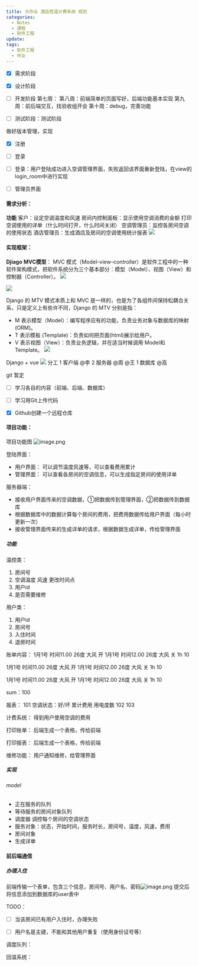 ```yaml
---
title: 大作业 酒店控温计费系统 规划
categories:
  - Notes
  - 课程
  - 软件工程
update: 
tags:
  - 软件工程
  - 作业
---
```

- [x] 需求阶段
- [x] 设计阶段
- [ ] 开发阶段
	第七周：
	第八周：前端简单的页面写好，后端功能基本实现
	第九周：前后端交互，找验收组开会
	第十周：debug，完善功能
	
- [ ] 测试阶段：测试阶段


做好版本管理，实现
- [x] 注册
- [ ] 登录
- [ ] 登录：用户登陆成功进入空调管理界面，失败返回该界面重新登陆，在view的login_room中进行实现
- [ ] 管理员界面



#### 需求分析：
**功能**
客户：设定空调温度和风速
房间内控制面板：显示使用空调消费的金额
打印空调使用的详单（什么时间打开，什么时间关闭）
空调管理员：监控各房间空调的使用状态
酒店管理员：生成酒店及房间的空调使用统计报表
![](https://cdn.jsdelivr.net/gh/zhengyangWang1/image@main/img/20230923234400.png)


#### 实现框架：

**Djiago**
**MVC模型**：
MVC 模式（Model–view–controller）是软件工程中的一种软件架构模式，把软件系统分为三个基本部分：模型（Model）、视图（View）和控制器（Controller）。
![](https://cdn.jsdelivr.net/gh/zhengyangWang1/image@main/img/20230923234417.png)

![](https://cdn.jsdelivr.net/gh/zhengyangWang1/image@main/img/20230923234432.png)

Django 的 MTV 模式本质上和 MVC 是一样的，也是为了各组件间保持松耦合关系，只是定义上有些许不同，Django 的 MTV 分别是指：

- M 表示模型（Model）：编写程序应有的功能，负责业务对象与数据库的映射(ORM)。
- T 表示模板 (Template)：负责如何把页面(html)展示给用户。
- V 表示视图（View）：负责业务逻辑，并在适当时候调用 Model和 Template。
![](https://cdn.jsdelivr.net/gh/zhengyangWang1/image@main/img/20230923234456.png)

Django + vue
![](https://cdn.jsdelivr.net/gh/zhengyangWang1/image@main/img/20230921154013.png)
分工
1 客户端 @李
2 服务器 @周 @王
1 数据库 @高

git 暂定

- [ ] 学习各自的内容（前端、后端、数据库）
- [ ] 学习用Git上传代码
- [x] Github创建一个远程仓库


#### 项目功能：
项目功能图
![image.png](https://cdn.jsdelivr.net/gh/zhengyangWang1/image@main/img/20231010102445.png)

登陆界面：
- 用户界面：
	可以调节温度风速等，可以查看费用累计
- 管理界面：
	可以查看各房间的空调信息，可以生成指定房间的使用详单

服务器端：
- 接收用户界面传来的空调数据，①把数据传到管理界面，②把数据传到数据库
- 根据数据库中的数据计算每个房间的费用，把费用数据传给用户界面（每小时更新一次）
- 接收管理界面传来的生成详单的请求，根据数据生成详单，传给管理界面


##### 功能
温控类：
1. 房间号
2. 空调温度 风速 更改时间点
3. 用户id
4. 是否需要维修


用户类：
1. 用户id
2. 房间号
3. 入住时间
4. 退房时间

账单内容：
1月1号 时间11.00 26度 大风 开
1月1号 时间12.00 26度 大风 关 1h 10

1月1号 时间11.00 26度 大风 开
1月1号 时间12.00 26度 大风 关 1h 10

1月1号 时间11.00 26度 大风 开
1月1号 时间12.00 26度 大风 关 1h 10

sum：100

报表：
101  空调状态：好/坏  累计费用  用电度数
102
103


计费系统：
得到用户使用空调的费用

打印账单：
后端生成一个表格，传给前端

打印报表：
后端生成一个表格，传给前端

维修功能：
用户通知维修，给管理界面

##### 实现
###### model
- 正在服务的队列
- 等待服务的房间对象队列
- 调度器 调控每个房间的空调状态
- 服务对象：状态，开始时间，服务时长，房间号，温度，风速，费用
- 房间对象
- 生成详单


#### 前后端通信

##### 办理入住
前端传输一个表单，包含三个信息，房间号、用户名、密码![image.png](https://cdn.jsdelivr.net/gh/zhengyangWang1/image@main/img/20231103141211.png)
提交后将信息添加到数据库的user表中

TODO：
- [ ] 当该房间已有用户入住时，办理失败
- [ ] 用户名是主键，不能和其他用户重复（使用身份证号等）


调度队列：

回温系统：


